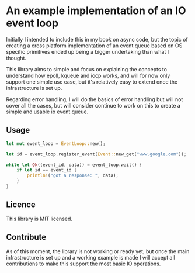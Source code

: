 # An example implementation of an IO event loop

Initially I intended to include this in my book on async code, but the topic of creating a cross platform implementation of an event queue based on OS specific primitives ended up being a bigger undertaking than what I thought.

This library aims to simple and focus on explaining the concepts to understand how epoll, kqueue and iocp works, and will for now only support one simple use case, but it's relatively easy to extend once the infrastructure is set up.

Regarding error handling, I will do the basics of error handling but will not cover all the cases, but will consider continue to work on this to create a simple and usable io event queue.

## Usage

```rust
let mut event_loop = EventLoop::new();

let id = event_loop.register_event(Event::new_get("www.google.com"));

while let Ok((event_id, data)) = event_loop.wait() {
    if let id == event_id {
        println!("got a response: ", data);
    }
}
```

## Licence
This library is MIT licensed.

## Contribute
As of this moment, the library is not working or ready yet, but once the main infrastructure is set up and a working example is made I will accept all contributions to make this support the most basic IO operations.


